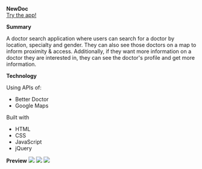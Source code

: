 <strong>NewDoc</strong><br>
<a href="https://catperez81.github.io/newdoc/" target="_blank">Try the app!</a>

<strong>Summary</strong><br>
<p>A doctor search application where users can search for a doctor by location, specialty and gender.
They can also see those doctors on a map to inform proximity & access. Additionally, if they want more information on a doctor they are interested in, they can see the doctor's profile and get more information.</p> 

<strong>Technology</strong><br>
<p>Using APIs of:</p>
<ul>
 <li>Better Doctor</li>
 <li>Google Maps</li>
</ul>

<p>Built with</p>
<ul>
 <li>HTML</li>
 <li>CSS</li>
 <li>JavaScript</li>
 <li>jQuery</li>
</ul>

<strong>Preview</strong>
<img src="http://i65.tinypic.com/2jdgd8x.png" border="0"> 
<img src="http://i63.tinypic.com/2rxunoy.png" border="0"> 
<img src="http://i66.tinypic.com/5vzn8o.png" border="0"> 
